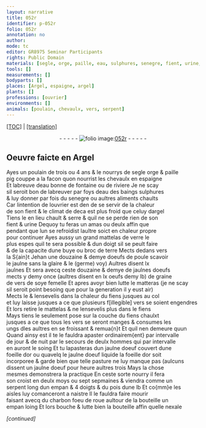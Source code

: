 ```yaml
---
layout: narrative
title: 052r
identifier: p-052r
folio: 052r
annotation: no
author:
mode: tc
editor: GR8975 Seminar Participants
rights: Public Domain
materials: [segle, orge, paille, eau, sulphures, senegre, fient, urine, verre, terre, oeufs de poule, jaulne, glaire, (germe), jaulnes, jaulnes doeufs, oeufs, graine de vers de soye femelle, fiens, jaulne doeuf, or, charbon]
tools: []
measurements: []
bodyparts: []
places: [Argel, espaigne, argel]
plants: []
professions: [ouvrier]
environments: []
animals: [poulain, chevaulx, vers, serpent]
---
```


<p><a href="{{ site.baseurl }}/diplomatic/" target="_blank">[TOC]</a> | <a href="{{ site.baseurl }}/texts/p-052r_tl/">[translation]</a></p><div class="folio" align="center">- - - - - <a href="http://gallica.bnf.fr/ark:/12148/btv1b10500001g/f109.item" target="_blank"><img src="https://cu-mkp.github.io/2017-workshop-edition/assets/photo-icon.png" alt="folio image: " style="display:inline-block; margin-bottom:-3px;"/>052r</a> - - - - - </div>  
  

## Oeuvre faicte en <span class="pl">Argel</span>

 
Ayes un <span class="al">poulain</span> de trois ou 4 ans & le nourrys de <span class="del"><span class="m">segle</span></span> <span class="add"><span class="m">orge</span></span> & <span class="m">paille</span><br/> <span class="del">pig</span> couppe a la facon quon nourrist les <span class="al">chevaulx</span> en <span class="pl">espaigne</span><br/> Et labreuve d<span class="m">eau</span> bonne de fontaine ou de riviere Je ne scay<br/> sil seroit bon de labreuver par foys d<span class="m">eau</span> des baings <span class="m">sulphures</span><br/> & luy donner par fois du <span class="m">senegre</span> ou aultres aliments chaults<br/> Car lintention de l<span class="pro">ouvrier</span> est <span class="del">den</span> de se servir de la chaleur<br/> de son <span class="m">fient</span> & le climat de deca est plus froid que celuy d<span class="pl">argel</span><br/> Tiens le en lieu chault & serre & quil ne se perde rien de son<br/> <span class="m">fient</span> & <span class="m">urine</span> Dequoy tu feras un amas ou deulx affin que<br/> pendant que lun se refroidist laultre soict en chaleur propre<br/> pour continuer Ayes aussy un grand mattelas de <span class="m">verre</span> le<br/> plus espes quil te sera possible & dun doigt sil se peult faire<br/> & de la capacite dune buye ou broc de <span class="m">terre</span> Mects dedans vers<br/> la S{ain}t Jehan une douzaine & demye d<span class="m">oeufs de poule</span> scavoir<br/> le <span class="m">jaulne</span> sans la <span class="m">glaire</span> & le <span class="m">(germe)</span> voy) Aultres disent lx<br/> <span class="m">jaulnes</span> Et <span class="del">sera</span> avecq ceste douzaine & demye de <span class="m">jaulnes doeufs</span><br/> mects y demy once (aultres disent en lx <span class="m">oeufs</span> demy lb) de <span class="m">graine<br/> de vers de soye <span class="add">femelle</span></span> Et apres avoyr bien lutte le matteras (je ne scay<br/> sil seroit point besoing que pour la generation il y eust air)<br/> Mects le & lensevelis dans la chaleur du <span class="m">fiens</span> jusques au col<br/> et luy laisse jusques a ce que plusieurs <span class="del">f[illegible]</span> <span class="al">vers</span> se soient engendres<br/> Et lors retire le mattelas & ne lensevelis plus dans le <span class="m">fiens</span><br/> Mays tiens le seulement pose sur la couche du <span class="m">fiens</span> chaul<span class="del">x</span><span class="add">t</span><br/> jusques a ce que tous les <span class="al">vers</span> se seront manges & consumes les<br/> ungs <span class="del">d</span>les aultres en se froissant & remua{n}t Et quil nen demeure quun<br/> Quand ainsy est il te le fauldra apaster ordinairem{ent} par intervalle<br/> de jour & de nuit par le secours de deulx hommes qui par intervalle<br/> en auront le soing Et tu lapasteras dun <span class="m">jaulne doeuf</span> couvert dune<br/> foeille d<span class="m">or</span> ou quavelq le <span class="m">jaulne doeuf</span> liquide la foeille d<span class="m">or</span> soit<br/> incorporee & garde bien que telle pasture ne luy manque pas (aulcuns<br/> dissent un <span class="m">jaulne doeuf</span> pour heure aultres trois Mays la chose<br/> mesmes demonstrera la practique En ceste sorte nourry il fera<br/> son croist en deulx moys ou sept sepmaines & viendra comme un<br/> <span class="al">serpent</span> long dun empan & 4 doigts & du pois dune lb Et co{mm}e les<br/> aisles luy comanceront a naistre Il le fauldra faire mourir<br/> faisant avecq du <span class="m">charbon</span> foeu de roue aultour de la bouteille un<br/> empan loing Et lors bouche & lutte bien la bouteille affin quelle nexale<br/> 
 
*[continued]*
 
